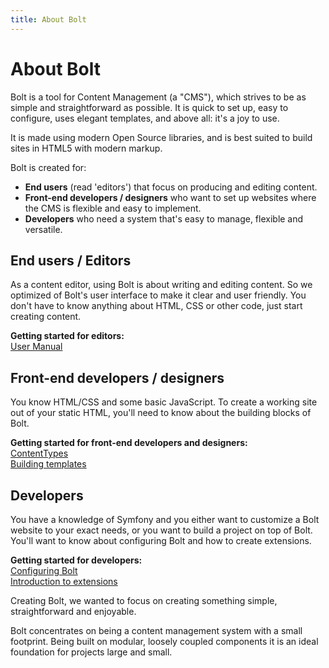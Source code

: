 ```yaml
---
title: About Bolt
---
```

About Bolt
==========

Bolt is a tool for Content Management (a "CMS"), which strives to be as simple
and straightforward as possible. It is quick to set up, easy to configure, uses
elegant templates, and above all: it's a joy to use.

It is made using modern Open Source libraries, and is best suited to build
sites in HTML5 with modern markup.

Bolt is created for:

- **End users** (read 'editors') that focus on producing and editing
  content.
- **Front-end developers / designers** who want to set up websites where the CMS is
flexible and easy to implement.
- **Developers** who need a system that's easy to manage, flexible and versatile.

End users / Editors
-------------------

As a content editor, using Bolt is about writing and editing content. So we
optimized of Bolt's user interface to make it clear and user friendly. You
don't have to know anything about HTML, CSS or other code, just start creating
content.

<p class="tips">
  <strong>Getting started for editors:</strong>
  <br>
  <a href="../manual">User Manual</a>
</p>

Front-end developers / designers
--------------------------------

You know HTML/CSS and some basic JavaScript. To create a working site out of
your static HTML, you'll need to know about the building blocks of Bolt.

<p class="tips">
  <strong>Getting started for front-end developers and designers:</strong>
  <br>
  <a href="../contenttypes/intro">ContentTypes</a><br>
  <a href="../templating/building-templates">Building templates</a>
</p>

Developers
----------

You have a knowledge of Symfony and you either want to customize a Bolt website
to your exact needs, or you want to build a project on top of Bolt. You'll want
to know about configuring Bolt and how to create extensions.

<p class="tips">
  <strong>Getting started for developers:</strong>
  <br>
  <a href="../configuration/introduction">Configuring Bolt</a><br>
  <a href="../extensions/introduction">Introduction to extensions</a>
</p>

Creating Bolt, we wanted to focus on creating something simple,
straightforward and enjoyable.

Bolt concentrates on being a content management system with a small footprint.
Being built on modular, loosely coupled components it is an ideal foundation
for projects large and small.
